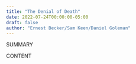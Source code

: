 ```yaml
---
title: "The Denial of Death"
date: 2022-07-24T00:00:00-05:00
draft: false
author: "Ernest Becker/Sam Keen/Daniel Goleman"
---
```


SUMMARY

<!--more-->

CONTENT